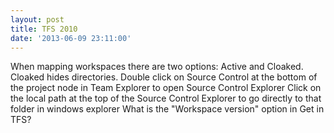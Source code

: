 ```yaml
---
layout: post
title: TFS 2010
date: '2013-06-09 23:11:00'
---
```


When mapping workspaces there are two options: Active and Cloaked. Cloaked hides directories.
Double click on Source Control at the bottom of the project node in Team Explorer to open Source Control Explorer
Click on the local path at the top of the Source Control Explorer to go directly to that folder in windows explorer
What is the "Workspace version" option in Get in TFS?